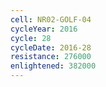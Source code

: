 ```yaml
---
cell: NR02-GOLF-04
cycleYear: 2016
cycle: 28
cycleDate: 2016-28
resistance: 276000
enlightened: 382000
---
```

